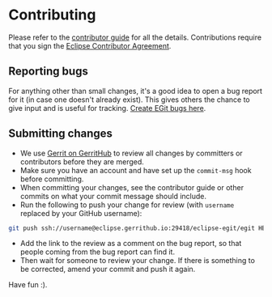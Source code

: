 # Contributing

Please refer to the [contributor guide](https://wiki.eclipse.org/EGit/Contributor_Guide) for all the details.
Contributions require that you sign the [Eclipse Contributor Agreement](https://www.eclipse.org/legal/ECA.php).

## Reporting bugs

For anything other than small changes, it's a good idea to open a bug
report for it (in case one doesn't already exist). This gives others the
chance to give input and is useful for tracking. 
[Create EGit bugs here](https://bugs.eclipse.org/bugs/enter_bug.cgi?product=EGit).

## Submitting changes

- We use [Gerrit on GerritHub](https://eclipse.gerrithub.io/q/project:eclipse-egit/egit+status:open)
  to review all changes by committers or contributors before they are merged.
- Make sure you have an account and have set up the `commit-msg` hook
before committing.
- When committing your changes, see the contributor guide or other commits
on what your commit message should include.
- Run the following to push your change for review (with `username`
replaced by your GitHub username):

```bash
git push ssh://username@eclipse.gerrithub.io:29418/eclipse-egit/egit HEAD:refs/for/master
```

- Add the link to the review as a comment on the bug report, so that
people coming from the bug report can find it.
- Then wait for someone to review your change. If there is something to be
corrected, amend your commit and push it again.

Have fun :).
